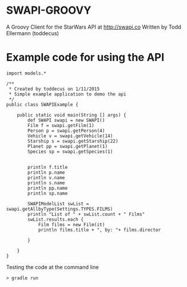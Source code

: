 # SWAPI-GROOVY
A Groovy Client for the StarWars API at http://swapi.co
Written by Todd Ellermann (toddecus)



# Example code for using the API

```
import models.*

/**
 * Created by toddecus on 1/11/2015
 * Simple example application to demo the api
 */
public class SWAPIExample {

    public static void main(String [] args) {
        def SWAPI swapi = new SWAPI()
        Film f = swapi.getFilm(1)
        Person p = swapi.getPerson(4)
        Vehicle v = swapi.getVehicle(14)
        Starship s = swapi.getStarship(22)
        Planet pp = swapi.getPlanet(1)
        Species sp = swapi.getSpecies(1)


        println f.title
        println p.name
        println v.name
        println s.name
        println pp.name
        println sp.name

        SWAPIModelList swList = swapi.getAllbyType(Settings.TYPES.FILMS)
        println "List of " + swList.count + " Films"
        swList.results.each {
            Film films = new Film(it)
            println films.title + ", by: "+ films.director

        }

    }
}
```
Testing the code at the command line
```
> gradle run
```
